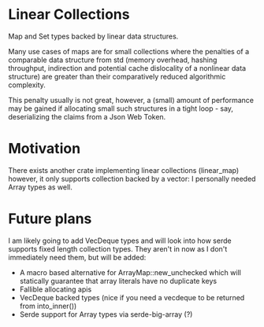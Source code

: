 # Linear Collections
Map and Set types backed by linear data structures.

Many use cases of maps are for small collections where the penalties of a comparable data structure from std 
(memory overhead, hashing throughput, indirection and potential cache dislocality of a nonlinear data structure)
are greater than their comparatively reduced algorithmic complexity.

This penalty usually is not great, however, a (small) amount of performance may be gained if allocating 
small such structures in a tight loop - say, deserializing the claims from a Json Web Token.


# Motivation
There exists another crate implementing linear collections (linear_map)
however, it only supports collection backed by a vector: I personally needed Array types as well.


# Future plans
I am likely going to add VecDeque types and will look into how serde supports fixed length collection types.
They aren't in now as I don't immediately need them, but will be added:

- A macro based alternative for ArrayMap::new_unchecked which will statically guarantee that array literals have no duplicate keys
- Fallible allocating apis 
- VecDeque backed types (nice if you need a vecdeque to be returned from into_inner())
- Serde support for Array types via serde-big-array (?)

